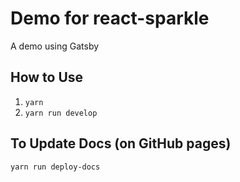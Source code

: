 # Demo for react-sparkle

A demo using Gatsby

## How to Use

1. `yarn`
2. `yarn run develop`

## To Update Docs (on GitHub pages)

`yarn run deploy-docs`
